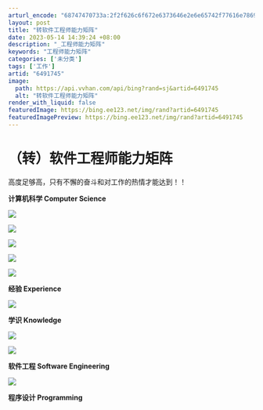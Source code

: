 ```yaml
---
arturl_encode: "68747470733a:2f2f626c6f672e6373646e2e6e65742f77616e7869616f3030:392f61727469636c652f64657461696c732f36343931373435"
layout: post
title: "转软件工程师能力矩阵"
date: 2023-05-14 14:39:24 +08:00
description: "_工程师能力矩阵"
keywords: "工程师能力矩阵"
categories: ['未分类']
tags: ['工作']
artid: "6491745"
image:
  path: https://api.vvhan.com/api/bing?rand=sj&artid=6491745
  alt: "转软件工程师能力矩阵"
render_with_liquid: false
featuredImage: https://bing.ee123.net/img/rand?artid=6491745
featuredImagePreview: https://bing.ee123.net/img/rand?artid=6491745
---
```


# （转）软件工程师能力矩阵

高度足够高，只有不懈的奋斗和对工作的热情才能达到！！

**计算机科学 Computer Science**

**![](http://student.csdn.net/attachment/201004/5/248567_1270458856L5y2.png)**

![](http://student.csdn.net/attachment/201004/5/248567_1270458842P6ix.png)

**![](http://student.csdn.net/attachment/201004/5/248567_1270458856L5y2.png)**

![](http://student.csdn.net/attachment/201004/5/248567_1270458867B2vV.png)

**![](http://student.csdn.net/attachment/201004/5/248567_1270458881avay.png)**

**经验 Experience**

**![](http://student.csdn.net/attachment/201004/5/248567_1270458875gg1Q.png)**

**学识 Knowledge**

**![](http://student.csdn.net/attachment/201004/5/248567_12704588897uOi.png)**

**![](http://student.csdn.net/attachment/201004/5/248567_1270458894eewn.png)**

**软件工程 Software Engineering**

**![](http://student.csdn.net/attachment/201004/5/248567_1270458836O7t1.png)**

**程序设计 Programming**